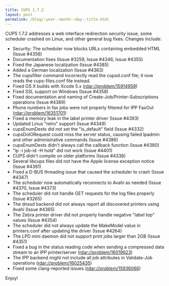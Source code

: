 ```yaml
---
title: CUPS 1.7.2
layout: post
permalink: /blog/:year-:month-:day-:title.html
---
```


CUPS 1.7.2 addresses a web interface redirection security issue, some scheduler crashed on Linux, and other general bug fixes. Changes include:

- Security: The scheduler now blocks URLs containing embedded HTML (Issue #4356)
- Documentation fixes (Issue #3259, Issue #4346, Issue #4355)
- Fixed the Japanese localization (Issue #4385)
- Added a German localization (Issue #4363)
- The cupsfilter command incorrectly read the cupsd.conf file; it now reads the cups-files.conf file instead.
- Fixed OS X builds with Xcode 5.x (<rdar://problem/15914959>)
- Fixed SSL support on Windows (Issue #4358)
- Fixed documentation and naming of Create-Job/Printer-Subscriptions operations (Issue #4389)
- Phone numbers in fax jobs were not properly filtered for IPP FaxOut (<rdar://problem/16351701>)
- Fixed a memory leak in the label printer driver (Issue #4393)
- Updated Linux "relro" support (Issue #4349)
- cupsEnumDests did not set the "is_default" field (Issue #4332)
- cupsDoIORequest could miss the server status, causing failed lpadmin and other administrative commands (Issue #4386)
- cupsEnumDests didn't always call the callback function (Issue #4380)
- "lp -i job-id -H hold" did not work (Issue #4401)
- CUPS didn't compile on older platforms (Issue #4338)
- Several libcups files did not have the Apple license exception notice (Issue #4361)
- Fixed a D-BUS threading issue that caused the scheduler to crash (Issue #4347)
- The scheduler now automatically reconnects to Avahi as needed (Issue #4370, Issue #4373)
- The scheduler did not handle GET requests for the log files properly (Issue #3265)
- The dnssd backend did not always report all discovered printers using Avahi (Issue #4365)
- The Zebra printer driver did not properly handle negative "label top" values (Issue #4354)
- The scheduler did not always update the MakeModel value in printers.conf after updating the driver (Issue #4264)
- The LPD mini daemon did not support print jobs larger than 2GB (Issue #4351)
- Fixed a bug in the status reading code when sending a compressed data stream to an IPP printer/server (<rdar://problem/16019623>)
- The IPP backend might not include all job attributes in Validate-Job operations (<rdar://problem/16025435>)
- Fixed some clang-reported issues (<rdar://problem/15936066>)

Enjoy!
